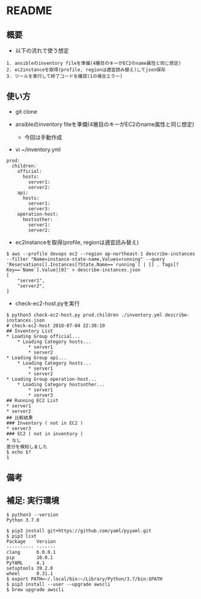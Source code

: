 # README

## 概要

* 以下の流れで使う想定

```
1. ansibleのinventory fileを準備(4層目のキーがEC2のname属性と同じ想定)
2. ec2instanceを取得(profile, regionは適宜読み替え)してjson保存
3. ツールを実行して終了コードを確認(1の場合エラー)
```

## 使い方
* git clone 

* ansibleのinventory fileを準備(4層目のキーがEC2のname属性と同じ想定)
  * 今回は手動作成
* vi ~/inventory.yml
```
prod:
  children:
    official:
      hosts:
        server1:
        server2:
    api:
      hosts:
        server1:
        server3:
    operation-host:
      hostsother:
        server1:
        server2:
```

* ec2instanceを取得(profile, regionは適宜読み替え)

```
$ aws --profile devops ec2 --region ap-northeast-1 describe-instances --filter "Name=instance-state-name,Values=running" --query 'Reservations[].Instances[?State.Name==`running`] | [] . Tags[?Key==`Name`].Value|[0]' > describe-instances.json
[
    "server1",
    "server2",
]
```

* check-ec2-host.pyを実行

```
$ python3 check-ec2-host.py prod.children ./inventory.yml describe-instances.json
# check-ec2-host 2018-07-04 22:38:19
## Inventory List
* Loading Group official...
	* Loading Category hosts...
		* server1
		* server2
* Loading Group api...
	* Loading Category hosts...
		* server1
		* server2
* Loading Group operation-host...
	* Loading Category hostsother...
		* server1
		* server3
## Running EC2 List
* server1
* server2
## 比較結果
### Inventory ( not in EC2 )
* server3
### EC2 ( not in inventory )
* なし
差分を検知しました
$ echo $?
1
```

## 備考

## 補足: 実行環境

```
$ python3 --version
Python 3.7.0

$ pip3 install git+https://github.com/yaml/pyyaml.git
$ pip3 list
Package    Version
---------- -------
clang      6.0.0.1
pip        10.0.1
PyYAML     4.1
setuptools 39.2.0
wheel      0.31.1
$ export PATH=~/.local/bin:~/Library/Python/3.7/bin:$PATH
$ pip3 install --user --upgrade awscli
$ brew upgrade awscli
```


